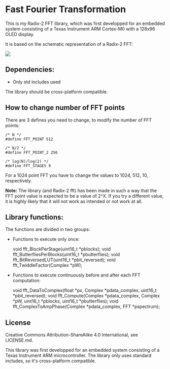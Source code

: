 # Fast Fourier Transformation


This is my Radix-2 FFT library, which was first developped for an embedded system consisting of a Texas Instrument ARM Cortex-M0 with a 128x96 OLED display.

It is based on the schematic representation of a Radix-2 FFT:

<img src="http://www.nicolaselectronics.be/wp-content/uploads/2013/06/FFT.gif">

## Dependencies:

* Only std includes used

The library should be cross-platform compatible.

## How to change number of FFT points

There are 3 defines you need to change, to modify the number of FFT points:

	/* N */
	#define FFT_POINT 512

	/* N/2 */
	#define FFT_POINT_2 256

	/* log(N)/log(2) */
	#define FFT_STAGES 9

For a 1024 point FFT you have to change the values to 1024, 512, 10, respectively.

**Note:** The library (and Radix-2 fft) has been made in such a way that the FFT point value is expected to be a value of 2^X. If you try a different value, it is highly likely that it will not work as intended or not work at all.

## Library functions:

The functions are divided in two groups:

* Functions to execute only once:

	void fft_BlockPerStage(uint16_t \*pblocks);
	void fft_ButterfliesPerBlocks(uint16_t \*pbutterflies);
	void fft_BitReversedLUT(uint16_t \*pbit_reversed);
	void fft_TwiddleFactor(Complex \*pW);

* Functions to execute continuously before and after each FFT computation:

	void fft_DataToComplex(float \*px, Complex \*pdata_complex, uint16_t \*pbit_reversed);
	void fft_Compute(Complex \*pdata_complex, Complex \*pW, uint16_t \*pblocks, uint16_t \*pbutterflies);
	void fft_ComplexToAmpPhase(Complex \*pdata_complex, FFT \*pspectrum);
	

## License

Creative Commons Attribution-ShareAlike 4.0 International, see LICENSE.md.


This library was first developped for an embedded system consisting of a Texas Instrument ARM microcontroller.
The library only uses standard includes, so it's cross-platform compatible.
